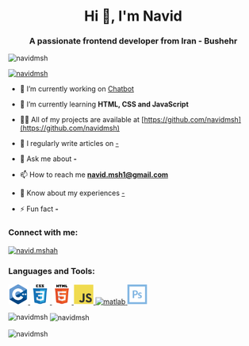 <h1 align="center">Hi 👋, I'm Navid</h1>
<h3 align="center">A passionate frontend developer from Iran - Bushehr</h3>

<p align="left"> <img src="https://komarev.com/ghpvc/?username=navidmsh&label=Profile%20views&color=0e75b6&style=flat" alt="navidmsh" /> </p>

<p align="left"> <a href="https://github.com/ryo-ma/github-profile-trophy"><img src="https://github-profile-trophy.vercel.app/?username=navidmsh" alt="navidmsh" /></a> </p>

- 🔭 I’m currently working on [Chatbot](https://github.com/navidmsh/chatbot---html-css-js.git)

- 🌱 I’m currently learning **HTML, CSS and JavaScript**

- 👨‍💻 All of my projects are available at [https://github.com/navidmsh](https://github.com/navidmsh)

- 📝 I regularly write articles on [-](-)

- 💬 Ask me about **-**

- 📫 How to reach me **navid.msh1@gmail.com**

- 📄 Know about my experiences [-](-)

- ⚡ Fun fact **-**

<h3 align="left">Connect with me:</h3>
<p align="left">
<a href="https://instagram.com/navid.mshah" target="blank"><img align="center" src="https://raw.githubusercontent.com/rahuldkjain/github-profile-readme-generator/master/src/images/icons/Social/instagram.svg" alt="navid.mshah" height="30" width="40" /></a>
</p>

<h3 align="left">Languages and Tools:</h3>
<p align="left"> <a href="https://www.w3schools.com/cpp/" target="_blank" rel="noreferrer"> <img src="https://raw.githubusercontent.com/devicons/devicon/master/icons/cplusplus/cplusplus-original.svg" alt="cplusplus" width="40" height="40"/> </a> <a href="https://www.w3schools.com/css/" target="_blank" rel="noreferrer"> <img src="https://raw.githubusercontent.com/devicons/devicon/master/icons/css3/css3-original-wordmark.svg" alt="css3" width="40" height="40"/> </a> <a href="https://www.w3.org/html/" target="_blank" rel="noreferrer"> <img src="https://raw.githubusercontent.com/devicons/devicon/master/icons/html5/html5-original-wordmark.svg" alt="html5" width="40" height="40"/> </a> <a href="https://developer.mozilla.org/en-US/docs/Web/JavaScript" target="_blank" rel="noreferrer"> <img src="https://raw.githubusercontent.com/devicons/devicon/master/icons/javascript/javascript-original.svg" alt="javascript" width="40" height="40"/> </a> <a href="https://www.mathworks.com/" target="_blank" rel="noreferrer"> <img src="https://upload.wikimedia.org/wikipedia/commons/2/21/Matlab_Logo.png" alt="matlab" width="40" height="40"/> </a> <a href="https://www.photoshop.com/en" target="_blank" rel="noreferrer"> <img src="https://raw.githubusercontent.com/devicons/devicon/master/icons/photoshop/photoshop-line.svg" alt="photoshop" width="40" height="40"/> </a> </p>

<p><img align="left" src="https://github-readme-stats.vercel.app/api/top-langs?username=navidmsh&show_icons=true&locale=en&layout=compact" alt="navidmsh" /></p>

<p>&nbsp;<img align="center" src="https://github-readme-stats.vercel.app/api?username=navidmsh&show_icons=true&locale=en" alt="navidmsh" /></p>

<p><img align="center" src="https://github-readme-streak-stats.herokuapp.com/?user=navidmsh&" alt="navidmsh" /></p>
